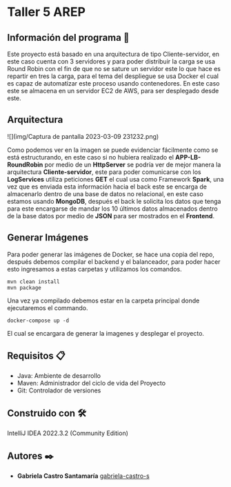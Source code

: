# Taller 5 AREP

## Información del programa 💾

Este proyecto está basado en una arquitectura de tipo Cliente-servidor, en este caso cuenta con 3 servidores y para poder 
distribuir la carga se usa Round Robin con el fin de que no se sature un servidor este lo que hace es repartir en tres la carga,
para el tema del despliegue se usa Docker el cual es capaz de automatizar este proceso usando contenedores. 
En este caso este se almacena en un servidor EC2 de AWS, para ser desplegado desde este.

## Arquitectura

![](img/Captura de pantalla 2023-03-09 231232.png)

Como podemos ver en la imagen se puede evidenciar fácilmente como se está estructurando, en este caso si no hubiera 
realizado el **APP-LB-RoundRobin** por medio de un **HttpServer** se podría ver de mejor manera la arquitectura 
**Cliente-servidor**, este para poder comunicarse con los **LogServices** utiliza peticiones **GET** el cual usa como Framework 
**Spark**, una vez que es enviada esta información hacia el back este se encarga de almacenarlo dentro de una base de datos 
no relacional, en este caso estamos usando **MongoDB**, después el back le solicita los datos que tenga para este 
encargarse de mandar los 10 últimos datos almacenados dentro de la base datos por medio de **JSON** para ser mostrados en el **Frontend**.

## Generar Imágenes


Para poder generar las imágenes de Docker, se hace una copia del repo, después debemos compilar el backend y el balanceador, para poder hacer esto ingresamos a estas carpetas y utilizamos los comandos.
```
mvn clean install
mvn package
```

Una vez ya compilado debemos estar en la carpeta principal donde ejecutaremos el commando.
```
docker-compose up -d
```
El cual se encargara de generar la imagenes y desplegar el proyecto.

## Requisitos 📋
- Java: Ambiente de desarrollo
- Maven: Administrador del ciclo de vida del Proyecto
- Git: Controlador de versiones

## Construido con 🛠️

IntelliJ IDEA 2022.3.2 (Community Edition)

## Autores ✒️

* **Gabriela Castro Santamaría** [gabriela-castro-s](https://github.com/gabriela-castro-s) 
